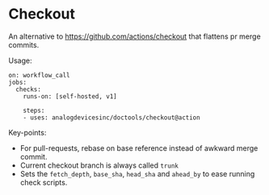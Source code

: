 Checkout
========

An alternative to https://github.com/actions/checkout that flattens pr merge commits.

Usage:

```
on: workflow_call
jobs:
  checks:
    runs-on: [self-hosted, v1]

    steps:
    - uses: analogdevicesinc/doctools/checkout@action
```

Key-points:

* For pull-requests, rebase on base reference instead of awkward merge commit.
* Current checkout branch is always called `trunk`
* Sets the `fetch_depth`, `base_sha`, `head_sha` and `ahead_by` to
  ease running check scripts.

